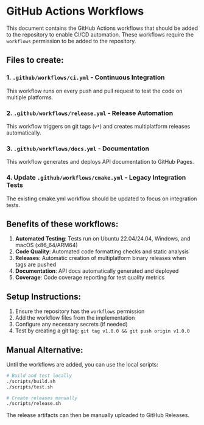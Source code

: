 # GitHub Actions Workflows

This document contains the GitHub Actions workflows that should be added to the repository to enable CI/CD automation. These workflows require the `workflows` permission to be added to the repository.

## Files to create:

### 1. `.github/workflows/ci.yml` - Continuous Integration
This workflow runs on every push and pull request to test the code on multiple platforms.

### 2. `.github/workflows/release.yml` - Release Automation
This workflow triggers on git tags (`v*`) and creates multiplatform releases automatically.

### 3. `.github/workflows/docs.yml` - Documentation
This workflow generates and deploys API documentation to GitHub Pages.

### 4. Update `.github/workflows/cmake.yml` - Legacy Integration Tests
The existing cmake.yml workflow should be updated to focus on integration tests.

## Benefits of these workflows:

1. **Automated Testing**: Tests run on Ubuntu 22.04/24.04, Windows, and macOS (x86_64/ARM64)
2. **Code Quality**: Automated code formatting checks and static analysis
3. **Releases**: Automatic creation of multiplatform binary releases when tags are pushed
4. **Documentation**: API docs automatically generated and deployed
5. **Coverage**: Code coverage reporting for test quality metrics

## Setup Instructions:

1. Ensure the repository has the `workflows` permission
2. Add the workflow files from the implementation
3. Configure any necessary secrets (if needed)
4. Test by creating a git tag: `git tag v1.0.0 && git push origin v1.0.0`

## Manual Alternative:

Until the workflows are added, you can use the local scripts:

```bash
# Build and test locally
./scripts/build.sh
./scripts/test.sh

# Create releases manually
./scripts/release.sh
```

The release artifacts can then be manually uploaded to GitHub Releases.